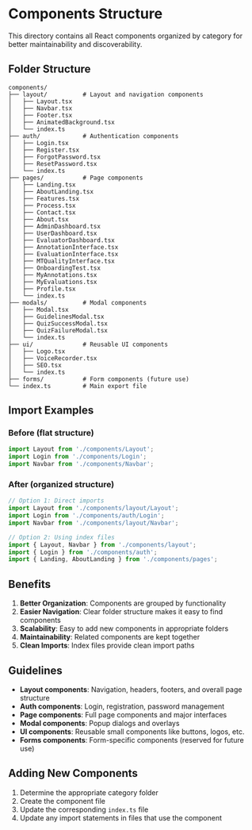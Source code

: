 # Components Structure

This directory contains all React components organized by category for better maintainability and discoverability.

## Folder Structure

```
components/
├── layout/          # Layout and navigation components
│   ├── Layout.tsx
│   ├── Navbar.tsx
│   ├── Footer.tsx
│   ├── AnimatedBackground.tsx
│   └── index.ts
├── auth/            # Authentication components
│   ├── Login.tsx
│   ├── Register.tsx
│   ├── ForgotPassword.tsx
│   ├── ResetPassword.tsx
│   └── index.ts
├── pages/           # Page components
│   ├── Landing.tsx
│   ├── AboutLanding.tsx
│   ├── Features.tsx
│   ├── Process.tsx
│   ├── Contact.tsx
│   ├── About.tsx
│   ├── AdminDashboard.tsx
│   ├── UserDashboard.tsx
│   ├── EvaluatorDashboard.tsx
│   ├── AnnotationInterface.tsx
│   ├── EvaluationInterface.tsx
│   ├── MTQualityInterface.tsx
│   ├── OnboardingTest.tsx
│   ├── MyAnnotations.tsx
│   ├── MyEvaluations.tsx
│   ├── Profile.tsx
│   └── index.ts
├── modals/          # Modal components
│   ├── Modal.tsx
│   ├── GuidelinesModal.tsx
│   ├── QuizSuccessModal.tsx
│   ├── QuizFailureModal.tsx
│   └── index.ts
├── ui/              # Reusable UI components
│   ├── Logo.tsx
│   ├── VoiceRecorder.tsx
│   ├── SEO.tsx
│   └── index.ts
├── forms/           # Form components (future use)
└── index.ts         # Main export file
```

## Import Examples

### Before (flat structure)
```typescript
import Layout from './components/Layout';
import Login from './components/Login';
import Navbar from './components/Navbar';
```

### After (organized structure)
```typescript
// Option 1: Direct imports
import Layout from './components/layout/Layout';
import Login from './components/auth/Login';
import Navbar from './components/layout/Navbar';

// Option 2: Using index files
import { Layout, Navbar } from './components/layout';
import { Login } from './components/auth';
import { Landing, AboutLanding } from './components/pages';
```

## Benefits

1. **Better Organization**: Components are grouped by functionality
2. **Easier Navigation**: Clear folder structure makes it easy to find components
3. **Scalability**: Easy to add new components in appropriate folders
4. **Maintainability**: Related components are kept together
5. **Clean Imports**: Index files provide clean import paths

## Guidelines

- **Layout components**: Navigation, headers, footers, and overall page structure
- **Auth components**: Login, registration, password management
- **Page components**: Full page components and major interfaces
- **Modal components**: Popup dialogs and overlays
- **UI components**: Reusable small components like buttons, logos, etc.
- **Forms components**: Form-specific components (reserved for future use)

## Adding New Components

1. Determine the appropriate category folder
2. Create the component file
3. Update the corresponding `index.ts` file
4. Update any import statements in files that use the component 